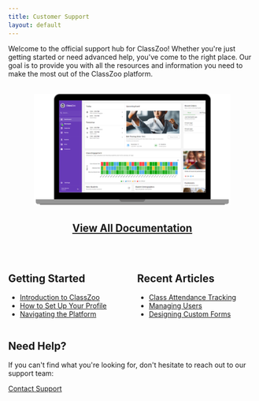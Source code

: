 ```yaml
---
title: Customer Support
layout: default
---
```


Welcome to the official support hub for ClassZoo! Whether you're just getting started or need advanced help, you've come to the right place. Our goal is to provide you with all the resources and information you need to make the most out of the ClassZoo platform.

<div style="text-align:center; margin: 2rem 0;">
  <img src="/assets/images/laptop_screenshot.png" alt="ClassZoo Logo" width="400">
</div>

<div style="text-align: center; margin: 2rem 0 3rem 0;">
  <a href="./documentation" style="font-weight: bold; font-size: 1.3rem;">View All Documentation</a>
</div>

<div style="display: flex; justify-content: space-between;">
  <div style="width: 48%;">
    <h2>Getting Started</h2>
    <ul>
      <li><a href="./documentation/introduction-to-classzoo">Introduction to ClassZoo</a></li>
      <li><a href="./documentation/how-to-setup-your-profile">How to Set Up Your Profile</a></li>
      <li><a href="./documentation/navigating-the-platform">Navigating the Platform</a></li>
    </ul>
  </div>
  <div style="width: 48%;">
    <h2>Recent Articles</h2>
    <ul>
      <li><a href="./documentation/class-attendance-tracking">Class Attendance Tracking</a></li>
      <li><a href="./documentation/managing-users">Managing Users</a></li>
      <li><a href="./documentation/designing-custom-forms">Designing Custom Forms</a></li>
    </ul>
  </div>
</div>

## Need Help?

If you can't find what you're looking for, don't hesitate to reach out to our support team:

[Contact Support](mailto:info@classzoo.com)

